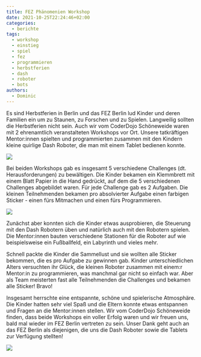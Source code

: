 ```yaml
---
title: FEZ Phänomenien Workshop
date: 2021-10-25T22:24:46+02:00
categories:
  - berichte
tags:
  - workshop
  - einstieg
  - spiel
  - fez
  - programmieren
  - herbstferien
  - dash
  - roboter
  - bots
authors:
  - Dominic
---
```

Es sind Herbstferien in Berlin und das FEZ Berlin lud Kinder und deren Familien ein um zu Staunen, zu Forschen und zu 
Spielen. Langweilig sollten die Herbstferien nicht sein. Auch wir vom CoderDojo Schöneweide waren mit 2 ehrenamtlich 
veranstalteten Workshops vor Ort. Unsere tatkräftigen Mentor:innen spielten und programmierten zusammen mit den Kindern 
kleine quirlige Dash Roboter, die man mit einem Tablet bedienen konnte.

![](/images/cms/fez-phaenomenien-workshop_img0.jpg)

Bei beiden Workshops gab es insgesamt 5 verschiedene Challenges (dt. Herausforderungen) zu bewältigen. Die Kinder 
bekamen ein Klemmbrett mit einem Blatt Papier in die Hand gedrückt, auf dem die 5 verschiedenen Challenges abgebildet 
waren. Für jede Challenge gab es 2 Aufgaben. Die kleinen Teilnehmenden bekamen pro absolvierter Aufgabe einen farbigen 
Sticker - einen fürs Mitmachen und einen fürs Programmieren.

![](/images/cms/fez-phaenomenien-workshop_img1.png)

Zunächst aber konnten sich die Kinder etwas ausprobieren, die Steuerung mit den Dash Robotern üben und natürlich 
auch mit den Robotern spielen. Die Mentor:innen bauten verschiedene Stationen für die Roboter auf wie beispielsweise 
ein Fußballfeld, ein Labyrinth und vieles mehr.

Schnell packte die Kinder die Sammellust und sie wollten alle Sticker bekommen, die es pro Aufgabe zu gewinnen gab. 
Kinder unterschiedlichen Alters versuchten ihr Glück, die kleinen Roboter zusammen mit einem:r Mentor:in zu 
programmieren, was manchmal gar nicht so einfach war. Aber als Team meisterten fast alle Teilnehmenden die Challenges 
und bekamen alle Sticker! Bravo!

Insgesamt herrschte eine entspannte, schöne und spielerische Atmosphäre. Die Kinder hatten sehr viel Spaß und die 
Eltern konnte etwas entspannen und Fragen an die Mentor:innen stellen. Wir vom CoderDojo Schöneweide finden, dass beide 
Workshops ein voller Erfolg waren und wir freuen uns, bald mal wieder im FEZ Berlin vertreten zu sein. Unser Dank geht 
auch an das FEZ Berlin als diejenigen, die uns die Dash Roboter sowie die Tablets zur Verfügung stellten!

![](/images/cms/fez-phaenomenien-workshop_img2.png)